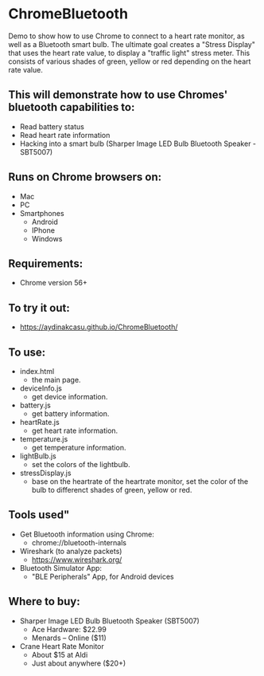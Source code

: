 # ChromeBluetooth
 Demo to show how to use Chrome to connect to a heart rate monitor, as well as a Bluetooth smart bulb.  The ultimate goal creates a "Stress Display" that uses the heart rate value, to display a "traffic light" stress meter.  This consists of various shades of green, yellow or red depending on the heart rate value.

## This will demonstrate how to use Chromes' bluetooth capabilities to:
- Read battery status
- Read heart rate information
- Hacking into a smart bulb (Sharper Image LED Bulb Bluetooth Speaker - SBT5007)

## Runs on Chrome browsers on:
- Mac
- PC
- Smartphones
  * Android
  * IPhone
  * Windows 

## Requirements:
- Chrome version 56+

## To try it out:
- https://aydinakcasu.github.io/ChromeBluetooth/

## To use:
- index.html 
  * the main page.
- deviceInfo.js 
  * get device information.
- battery.js 
  * get battery information.
- heartRate.js 
  * get heart rate information.
- temperature.js 
  * get temperature information.
- lightBulb.js 
  * set the colors of the lightbulb.
- stressDisplay.js 
  * base on the heartrate of the heartrate monitor, set the color of the bulb to differenct shades of green, yellow or red.
 
## Tools used"
- Get Bluetooth information using Chrome: 
  * chrome://bluetooth-internals
- Wireshark (to analyze packets) 
  * https://www.wireshark.org/
- Bluetooth Simulator App: 
  * "BLE Peripherals" App, for Android devices

## Where to buy:
- Sharper Image LED Bulb Bluetooth Speaker (SBT5007)
  * Ace Hardware: $22.99
  * Menards – Online ($11)
- Crane Heart Rate Monitor
  * About $15 at Aldi
  * Just about anywhere ($20+)

